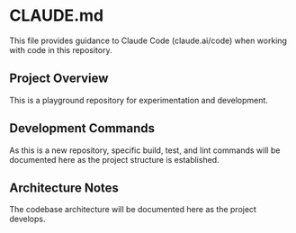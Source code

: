 # CLAUDE.md

This file provides guidance to Claude Code (claude.ai/code) when working with code in this repository.

## Project Overview

This is a playground repository for experimentation and development.

## Development Commands

As this is a new repository, specific build, test, and lint commands will be documented here as the project structure is established.

## Architecture Notes

The codebase architecture will be documented here as the project develops.